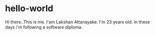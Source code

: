 # hello-world
Hi there..This is me.
I'am Lakshan Attanayake. I'm 23 years old.
in these days i'm following a software diploma.
